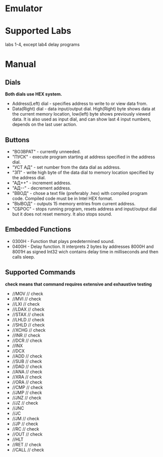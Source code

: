 # Emulator
# Supported Labs
labs 1-4,
except lab4 delay programs
# Manual
## Dials
__Both dials use HEX system.__
* Address(Left) dial - specifies address to write to or view data from.
* Data(Right) dial - data input/output dial. High(Right) byte shows data at the current memory location, low(left) byte shows previously viewed data. It is also used as input dial, and can show last 4 input numbers, depends on the last user action.
## Buttons
* "ВОЗВРАТ" - currently unneeded.
* "ПУСК" - execute program starting at address specified in the address dial.
* "УСТ АД" - set number from the data dial as address.
* "ЗП" - write high byte of the data dial to memory location specified by the address dial.
* "АД++" - increment address.
* "АД--" - decrement address.
* "ВВОД" - chose a text file (preferably .hex) with compiled program code. Compiled code must be in Intel HEX format.
* "ВЫВОД" - outputs 15 memory entries from current address.
* "СБРОС" - stops running program, resets address and input/output dial but it does not reset memory. It also stops sound.
## Embedded Functions
* 0300H - Function that plays predetermined sound.
* 0400H - Delay function. It interprets 2 bytes by addresses 8000H and 8001H as signed Int32 wich contains delay time in milliseconds and then calls sleep.
## Supported Commands
__check means that command requires extensive and exhaustive testing__
* //MOV // check
* //MVI // check
* //LXI // check
* //LDAX // check
* //STAX // check
* //LHLD // check
* //SHLD // check
* //XCHG // check
* //INR // check
* //DCR // check
* //INX
* //DCX
* //ADD // check
* //SUB // check
* //DAD // check
* //ANA // check
* //XRA // check
* //ORA // check
* //CMP // check
* //JMP // check
* //JNZ // check
* //JZ // check
* //JNC
* //JC
* //JM // check
* //JP // check
* //RC // check
* //OUT // check
* //HLT
* //RET // check
* //CALL // check
